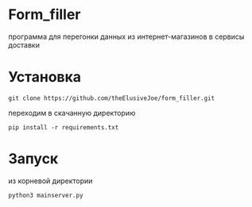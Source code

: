 # Form_filler
программа для перегонки данных из интернет-магазинов в сервисы доставки
# Установка
```
git clone https://github.com/theElusiveJoe/form_filler.git
```
переходим в скачанную директорию
```
pip install -r requirements.txt
```
# Запуск

из корневой директории
```
python3 mainserver.py
```